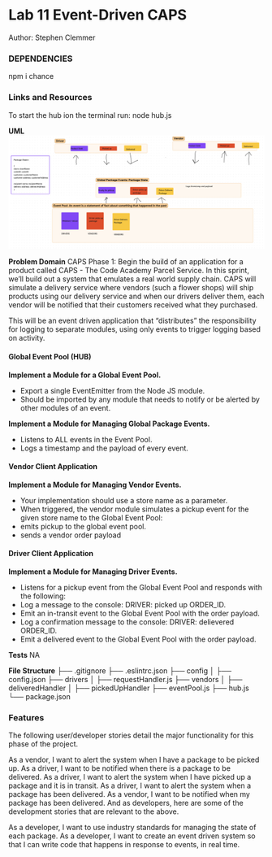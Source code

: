# Lab 11 Event-Driven CAPS

Author: Stephen Clemmer

### DEPENDENCIES

npm i chance

### Links and Resources

<!-- To start the customer in the terminal: node customer.js -->

To start the hub ion the terminal run: node hub.js





**UML**
![Lab 11 UML](./assets/Lab%2011%20UML.png)

**Problem Domain**
CAPS Phase 1: Begin the build of an application for a product called CAPS - The Code Academy Parcel Service. In this sprint, we’ll build out a system that emulates a real world supply chain. CAPS will simulate a delivery service where vendors (such a flower shops) will ship products using our delivery service and when our drivers deliver them, each vendor will be notified that their customers received what they purchased.

This will be an event driven application that “distributes” the responsibility for logging to separate modules, using only events to trigger logging based on activity.

#### Global Event Pool (HUB)

**Implement a Module for a Global Event Pool.**

- Export a single EventEmitter from the Node JS module.
- Should be imported by any module that needs to notify or be alerted by other modules of an event.

**Implement a Module for Managing Global Package Events.**

- Listens to ALL events in the Event Pool.
- Logs a timestamp and the payload of every event.

#### Vendor Client Application

**Implement a Module for Managing Vendor Events.**

- Your implementation should use a store name as a parameter.
- When triggered, the vendor module simulates a pickup event for the given store name to the Global Event Pool:
- emits pickup to the global event pool.
- sends a vendor order payload

#### Driver Client Application

**Implement a Module for Managing Driver Events.**

- Listens for a pickup event from the Global Event Pool and responds with the following:
- Log a message to the console: DRIVER: picked up ORDER_ID.
- Emit an in-transit event to the Global Event Pool with the order payload.
- Log a confirmation message to the console: DRIVER: delievered ORDER_ID.
- Emit a delivered event to the Global Event Pool with the order payload.

**Tests**
NA

**File Structure**
├── .gitignore
├── .eslintrc.json
├── config
│   ├── config.json
├── drivers
│   ├── requestHandler.js
├── vendors
│   ├── deliveredHandler
│   ├── pickedUpHandler
├── eventPool.js
├── hub.js
└── package.json

### Features

The following user/developer stories detail the major functionality for this phase of the project.

As a vendor, I want to alert the system when I have a package to be picked up.
As a driver, I want to be notified when there is a package to be delivered.
As a driver, I want to alert the system when I have picked up a package and it is in transit.
As a driver, I want to alert the system when a package has been delivered.
As a vendor, I want to be notified when my package has been delivered.
And as developers, here are some of the development stories that are relevant to the above.

As a developer, I want to use industry standards for managing the state of each package.
As a developer, I want to create an event driven system so that I can write code that happens in response to events, in real time.
